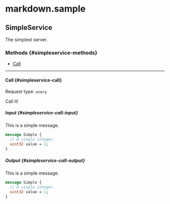 # markdown.sample

## SimpleService

The simplest server.

### Methods {#simpleservice-methods}

- [Call](#simpleservice-call)

---

#### Call {#simpleservice-call}

Request type: `unary`

Call it!

##### Input {#simpleservice-call-input}

This is a simple message.

```proto
message Simple {
  // A single integer.
  uint32 value = 1;
}
```

##### Output {#simpleservice-call-output}

This is a simple message.

```proto
message Simple {
  // A single integer.
  uint32 value = 1;
}
```
